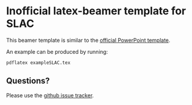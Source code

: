 # Inofficial latex-beamer template for SLAC

This beamer template is similar to the [official PowerPoint template](https://portal.slac.stanford.edu/sites/lcls_public/Documents/ppt-template-white-July26.pptx).

An example can be produced by running:
```
pdflatex exampleSLAC.tex
```


## Questions?

Please use the [github issue tracker](https://github.com/slaclab/slac-beamer-template/issues).
